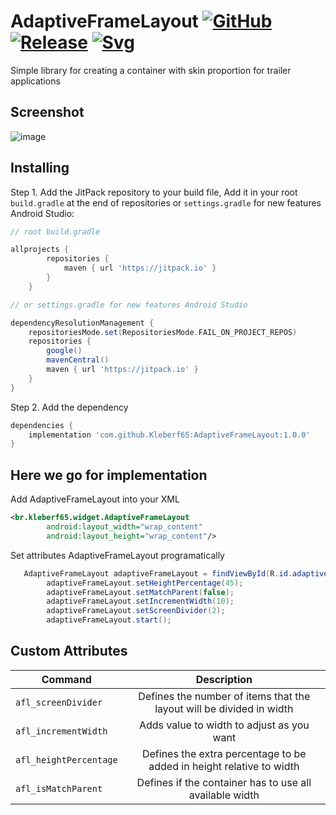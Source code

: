 # AdaptiveFrameLayout [![GitHub](https://img.shields.io/github/license/Kleberf65/AdaptiveFrameLayout)](https://github.com/Kleberf65/AdaptiveFrameLayout/blob/master/LICENSE.md) [![Release](https://jitpack.io/v/Kleberf65/AdaptiveFrameLayout.svg)](https://jitpack.io/#Kleberf65/AdaptiveFrameLayout/1.0.0) [![Svg](https://jitpack.io/v/Kleberf65/AdaptiveFrameLayout/month.svg)](https://jitpack.io/v/Kleberf65/AdaptiveFrameLayout)
Simple library for creating a container with skin proportion for trailer applications
## Screenshot
![image](https://user-images.githubusercontent.com/94382310/141861573-5392c09b-4c9b-4e83-9e70-73b0d910e3d6.png)
## Installing
Step 1. Add the JitPack repository to your build file, Add it in your root `build.gradle` at the end of repositories or `settings.gradle` for new features Android Studio:

```gradle
// root build.gradle

allprojects {
        repositories {
            maven { url 'https://jitpack.io' }
        }
    }

// or settings.gradle for new features Android Studio

dependencyResolutionManagement {
    repositoriesMode.set(RepositoriesMode.FAIL_ON_PROJECT_REPOS)
    repositories {
        google()
        mavenCentral()
        maven { url 'https://jitpack.io' }
    }
}
```
Step 2. Add the dependency
```gradle
dependencies {
    implementation 'com.github.Kleberf65:AdaptiveFrameLayout:1.0.0'
}
```
## Here we go for implementation
Add AdaptiveFrameLayout into your XML

```xml
<br.kleberf65.widget.AdaptiveFrameLayout
        android:layout_width="wrap_content"
        android:layout_height="wrap_content"/>
```
Set attributes AdaptiveFrameLayout programatically

```java
   AdaptiveFrameLayout adaptiveFrameLayout = findViewById(R.id.adaptive_frame_layout_by_code);
        adaptiveFrameLayout.setHeightPercentage(45);
        adaptiveFrameLayout.setMatchParent(false);
        adaptiveFrameLayout.setIncrementWidth(10);
        adaptiveFrameLayout.setScreenDivider(2);
        adaptiveFrameLayout.start();
```
## Custom Attributes
| Command        | Description           
| ------------- |:-------------:|
| `afl_screenDivider`     | Defines the number of items that the layout will be divided in width |
| `afl_incrementWidth`      | Adds value to width to adjust as you want      |
| `afl_heightPercentage` | Defines the extra percentage to be added in height relative to width      |
| `afl_isMatchParent` | Defines if the container has to use all available width      |
